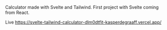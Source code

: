 Calculator made with Svelte and Tailwind.
First project with Svelte coming from React.


Live https://svelte-tailwind-calculator-dlm0dtfit-kasperdegraaff.vercel.app/
